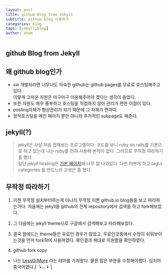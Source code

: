 ```yaml
---
layout: post
title: github Blog from Jekyll
subtitle: github blog 사용하기
categories: blog
tags: [jekyll,blog]
author: atom
---
```


## github Blog from Jekyll

## 왜 github blog인가

- sw 개발자라면 너무나도 익숙한 github는 github pages를 무료로 호스팅해주고 있다.  
이렇게 고마운 자원은 마구마구 이용해주어야 겠다는 생각이 들었다.
- 또한 자원도 매우 풍부하고 호스팅을 직접하지 않아 관리가 편한 이점이 있다.
- posting자체가 형상관리가 되기 때문에 그 자체가 편하다.
- 정적호스팅을 메인 페이지 뿐만 아니라 추가적인 subpage도 해준다.

## jekyll(?)

> jekyll은 사실 처음 접해보는 프로그램이다. 코드를 보니 ruby on rails를 기본으로 하고 있는데 나는 ruby를 전혀 사용해 본적이 없다. 그러므로 무작정 따라하기를 했다.  
일단 jekyll hosting은 [기본 페이지](https://jekyllrb-ko.github.io/docs/home/)에 너무 잘 나와있다. 다만 이쁘게 하고 tag나 categories 를 만드느라 고생은 좀 했다.

## 무작정 따라하기

1. 이젠 무작정 설치부터하는게 아니라 무작정 이쁜 github.io blog들을 보고 따라하는거다. 처음에는 jekyll을 github의 전체 repository에서 검색을 하고 fork해보았다.
2. 그 다음에는 jekyll theme으로 구글에서 검색해보고 따라해보았다.
3. 결국 맘에드는 theme들은 유료인 경우가 많았고, 무료인것중에서 수정이 쉬워보이는것을 먼저 fork하여 사용하였다.
확인결과 제대로 지원함을 확인하였다.

4. github fork copy

- 나는 [LessOrMore](http://jekyllthemes.org/themes/Less-Or-More/) 라는 테마를 가져왔다. 물론 많은 부분을 수정해야했다. 심지어 중국어였다.⎛    ᷄  •⌓   •᷅      ⎞
